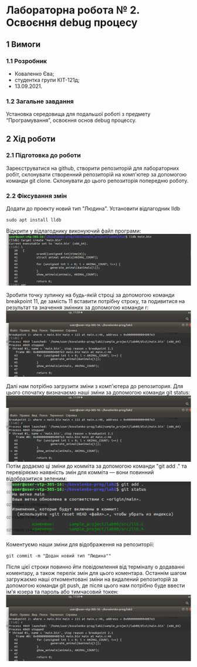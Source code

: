 # Лабораторна робота № 2. Освоєння debug процесу
## 1 Вимоги

### 1.1 Розробник

* Коваленко Єва;
* студентка групи КІТ-121д;
* 13.09.2021.

### 1.2 Загальне завдання
Установка середовища для подальшої роботі з предмету
“Програмування”, освоєння основ debug процессу.

## 2 Хід роботи
### 2.1 Підготовка до роботи 
Зареєструватися на github, створити репозиторій для лабораторних робіт, склонувати створенний репозиторій на комп'ютер за допомогою команди git clone. Склонувати до цього репозиторія попередню роботу.

### 2.2 Фіксування змін
Додати до проекту новий тип "Людина". Установити відлагодник lldb

```
sudo apt install lldb
```
Відкрити у відлагоднику виконуючий файл програми:
![фото](assets/IMG_20211006_114312.png) 

Зробити точку зупинку на будь-якій строці за допомогою команди breakpoint 11, де замість 11 вставити потрібну строку, та подивитися на результат та значення змінних за допомогою команди r:
![фото](assets/IMG_20211006_214515.png)

Далі нам потрібно загрузити зміни з комп'ютера до репозитория.
Для цього спочатку визначаємо наші зміни за допомогою команди git status:
![фото](assets/IMG_20211006_214515.png)
Потім додаємо ці зміни до комміта за допомогою команди "git add ." та перевіряємо наявність змін для комміта — вони повинний відобразитися зеленим:
![фото](assets/IMG_20211007_090144.png) 

Коментуємо наши зміни для відображення на репозиторії:

```
git commit -m "Додан новий тип "Людина"" 
```
Після цієї строки повинно йти повідомлення від терміналу о додаванні коментару, а також перелік змін для цього коментара.
Останнім шагом загружаємо наші откоментовані зміни на видалений репозиторій за допомогою команди git push, де після цього нам потрібно буде ввести ім'я юзера та пароль або тимчасовий токен:
![фото](assets/IMG_20211006_214515.png)

